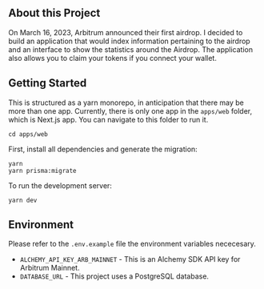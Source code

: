 ## About this Project

On March 16, 2023, Arbitrum announced their first airdrop. I decided to build an application that would index information pertaining to the airdrop and an interface to show the statistics around the Airdrop. The application also allows you to claim your tokens if you connect your wallet.

## Getting Started

This is structured as a yarn monorepo, in anticipation that there may be more than one app. Currently, there is only one app in the `apps/web` folder, which is Next.js app. You can navigate to this folder to run it.

```
cd apps/web
```

First, install all dependencies and generate the migration:

```
yarn
yarn prisma:migrate
```

To run the development server:

```
yarn dev
```

## Environment

Please refer to the `.env.example` file the environment variables nececesary.

- `ALCHEMY_API_KEY_ARB_MAINNET` - This is an Alchemy SDK API key for Arbitrum Mainnet.
- `DATABASE_URL` - This project uses a PostgreSQL database.
